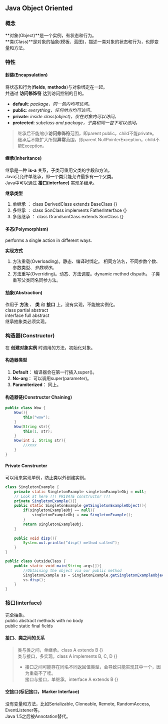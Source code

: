 ## Java Object Oriented
### 概念
**对象(Object)**是一个实例，有状态和行为。   
**类(Class)**是对象的抽象(模板、蓝图)，描述一类对象的状态和行为，也即变量和方法。   

### 特性
#### 封装(Encapsulation)
将状态和行为(**fields**, **methods**)与对象绑定在一起。   
并通过 **访问修饰符** 达到访问控制的目的。   
* **default**: *package，同一包内均可访问。*   
* **public**: *everything，任何地方均可访问。*   
* **private**: *inside class(object)，仅在对象内可以访问。*   
* **protected**: *subclass and package，子类和同一包下可以访问。*   
> 继承后不能缩小**访问修饰符**范围，即parent public，child不能private。   
> 继承后不能扩大所抛**异常**范围，即parent NullPointerException，child不能Exception。   

#### 继承(Inheritance)
继承是一种 **is-a** 关系，子类可重用父类的字段和方法。   
Java只允许单继承，即一个类只能允许最多有一个父类。   
Java中可以通过 **接口(interface)** 实现多继承。   

**继承类型**   
1. 单继承 ： class DerivedClass extends BaseClass {}   
2. 多继承 ： class SonClass implements FatherInterface {}   
3. 多级继承 ： class GrandsonClass extends SonClass {}   

#### 多态(Polymorphism)
performs a single action in different ways.     

**实现方式**   
1. 方法重载(Overloading)。静态、编译时绑定。
相同方法名，不同参数个数、参数类型、*参数顺序*。   
2. 方法重写(Overriding)。动态、方法调度。dynamic method dispath。
子类重写父类同名同参方法。   

#### 抽象(Abstraction)
作用于 **方法** 、 **类** 和 **接口** 上，没有实现，不能被实例化。   
class partial abstract   
interface full abstract   
继承抽象类必须实现。   

### 构造器(Constructor)
在 **创建对象实例** 时调用的方法，初始化对象。   

#### 构造器类型
1. **Default**： 编译器会在第一行插入super()。   
2. **No-arg**： 可以调用super(parameter)。   
3. **Paramiterized**： 同上。   

#### 构造器链(Constructor Chaining)
```java
public class Wow {
    Wow(){
        this("wow");
    }
    Wow(String str){
        this(1, str);
    }
    Wow(int i, String str){
        //xxxx
    }
}
```

#### Private Constructor
可以用来实现单例，防止类以外创建实例。   
```java
class SingletonExample {
    private static SingletonExample singletonExampleObj = null;
    // Look at here !!! PRIVATE constructor !!!
    private SingletonExample(){}
    public static SingletonExample getSingletonExampleObject(){
        if(singletonExampleObj == null){
            singletonExampleObj = new SingletonExample();
        }
        return singletonExampleObj;
    }
    
    public void disp(){
        System.out.println("disp() method called");
    }
}

public class OutsideClass {
    public static void main(String args[]){
        //Obtaining the object via our public method
        SingletonExample ss = SingletonExample.getSingletonExampleObject();
        ss.disp();
    }
}
```

### 接口(interface)
完全抽象。   
public abstract methods with no body   
public static final fields   

#### 接口、类之间的关系
> 类与类之间，单继承。class A extends B {}   
> 类与接口，多实现。class A implements B, C, D {}  
> - 接口之间可能存在同名不同返回值类型，会导致只能实现其中一个，因为重载不了哇。    
> 接口与接口，单继承。interface A extends B {}   

#### 空接口(标记接口，Marker Interface)
没有变量和方法，比如Serializable, Cloneable, Remote, RandomAccess, EventListener等。   
Java 1.5之后被Annotation替代。   